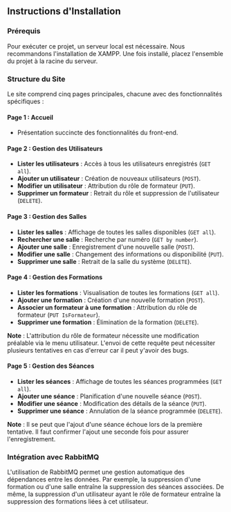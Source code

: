 ## Instructions d'Installation

### Prérequis
Pour exécuter ce projet, un serveur local est nécessaire. Nous recommandons l'installation de XAMPP. Une fois installé, placez l'ensemble du projet à la racine du serveur.

### Structure du Site
Le site comprend cinq pages principales, chacune avec des fonctionnalités spécifiques :

#### Page 1 : Accueil
- Présentation succincte des fonctionnalités du front-end.

#### Page 2 : Gestion des Utilisateurs
- **Lister les utilisateurs** : Accès à tous les utilisateurs enregistrés (`GET all`).
- **Ajouter un utilisateur** : Création de nouveaux utilisateurs (`POST`).
- **Modifier un utilisateur** : Attribution du rôle de formateur (`PUT`).
- **Supprimer un formateur** : Retrait du rôle et suppression de l'utilisateur (`DELETE`).

#### Page 3 : Gestion des Salles
- **Lister les salles** : Affichage de toutes les salles disponibles (`GET all`).
- **Rechercher une salle** : Recherche par numéro (`GET by number`).
- **Ajouter une salle** : Enregistrement d'une nouvelle salle (`POST`).
- **Modifier une salle** : Changement des informations ou disponibilité (`PUT`).
- **Supprimer une salle** : Retrait de la salle du système (`DELETE`).

#### Page 4 : Gestion des Formations
- **Lister les formations** : Visualisation de toutes les formations (`GET all`).
- **Ajouter une formation** : Création d'une nouvelle formation (`POST`).
- **Associer un formateur à une formation** : Attribution du rôle de formateur (`PUT IsFormateur`).
- **Supprimer une formation** : Élimination de la formation (`DELETE`).

**Note** : L'attribution du rôle de formateur nécessite une modification préalable via le menu utilisateur. L'envoi de cette requête peut nécessiter plusieurs tentatives en cas d'erreur car il peut y'avoir des bugs.

#### Page 5 : Gestion des Séances
- **Lister les séances** : Affichage de toutes les séances programmées (`GET all`).
- **Ajouter une séance** : Planification d'une nouvelle séance (`POST`).
- **Modifier une séance** : Modification des détails de la séance (`PUT`).
- **Supprimer une séance** : Annulation de la séance programmée (`DELETE`).

**Note** : Il se peut que l'ajout d'une séance échoue lors de la première tentative. Il faut confirmer l'ajout une seconde fois pour assurer l'enregistrement.

### Intégration avec RabbitMQ
L'utilisation de RabbitMQ permet une gestion automatique des dépendances entre les données. Par exemple, la suppression d'une formation ou d'une salle entraîne la suppression des séances associées. De même, la suppression d'un utilisateur ayant le rôle de formateur entraîne la suppression des formations liées à cet utilisateur.